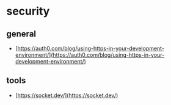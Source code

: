 # security

## general

- [https://auth0.com/blog/using-https-in-your-development-environment/](https://auth0.com/blog/using-https-in-your-development-environment/)

## tools

- [https://socket.dev/](https://socket.dev/)